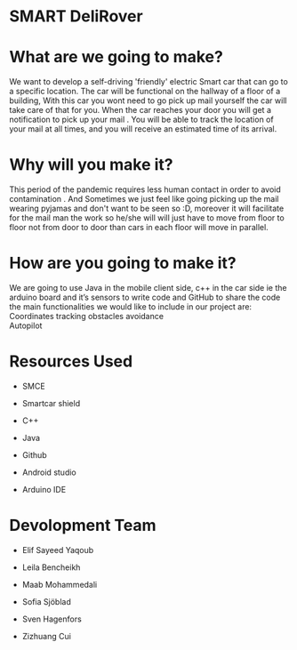 # SMART DeliRover


# What are we going to make?

We want to develop a self-driving 'friendly' electric Smart car that can go to a specific location. The car will be functional on the hallway of a floor of a building, With this car you wont need to go pick up mail yourself the car will take care of that for you. When the car  reaches your door  you will get a  notification to pick up your mail  . You will be able to track the location of your mail at all times, and you will receive an estimated time of its arrival.  

# Why will you make it?

This period of the pandemic requires less human contact in order to avoid contamination . And Sometimes we just feel like going picking up the mail wearing pyjamas and don't want to be seen so :D, moreover it will facilitate for the mail man the work so he/she will will just have to move from floor to floor not from door to door than cars in each floor will move in parallel. 

# How are you going to make it?

We are going to use Java in the mobile client side, c++ in the car side ie the arduino board and it’s sensors to write code and GitHub to share the code the main functionalities we would like to include in our project are:
Coordinates tracking
obstacles avoidance   
Autopilot

# Resources Used

- SMCE

- Smartcar shield

- C++

- Java

- Github

- Android studio

- Arduino IDE

# Devolopment Team

- Elif Sayeed Yaqoub

- Leila Bencheikh

- Maab Mohammedali

- Sofia Sjöblad

- Sven Hagenfors

- Zizhuang Cui

